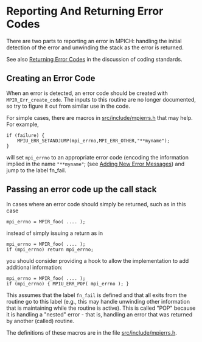 # Reporting And Returning Error Codes

There are two parts to reporting an error in MPICH: handling the initial
detection of the error and unwinding the stack as the error is returned.

See also [Returning Error Codes](../source_code/Coding_Standards.md#returning-error-codes) in the
discussion of coding standards.

## Creating an Error Code

When an error is detected, an error code should be created with
`MPIR_Err_create_code`. The inputs to this routine are no longer
documented, so try to figure it out from similar use in the code.

For simple cases, there are macros in
[src/include/mpierrs.h](https://trac.mcs.anl.gov/projects/mpich2/browser/mpich2/trunk/src/include/mpierrs.h)
that may help. For example,

```
if (failure) {
    MPIU_ERR_SETANDJUMP(mpi_errno,MPI_ERR_OTHER,"**myname");
}
```

will set `mpi_errno` to an appropriate error code (encoding the
information implied in the name `"**myname"`; (see
[Adding New Error Messages](../how_to/Adding_New_Error_Messages.md))
and jump to the label fn_fail.

## Passing an error code up the call stack

In cases where an error code should simply be returned, such as in this
case

```
mpi_errno = MPIR_foo( .... );
```

instead of simply issuing a return as in

```
mpi_errno = MPIR_foo( .... );
if (mpi_errno) return mpi_errno;
```

you should consider providing a hook to allow the implementation to add
additional information:

```
mpi_errno = MPIR_foo( .... );
if (mpi_errno) { MPIU_ERR_POP( mpi_errno ); }
```

This assumes that the label `fn_fail` is defined and that all exits from
the routine go to this label (e.g., this may handle unwinding other
information that is maintaining while the routine is active). This is
called "POP" because it is handling a "nested" error - that is, handling
an error that was returned by another (called) routine.

The definitions of these macros are in the file
[src/include/mpierrs.h](https://trac.mcs.anl.gov/projects/mpich2/browser/mpich2/trunk/src/include/mpierrs.h).
